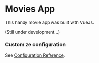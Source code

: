 # Movies App

This handy movie app was built with VueJs.

(Still under development...)

### Customize configuration
See [Configuration Reference](https://cli.vuejs.org/config/).
